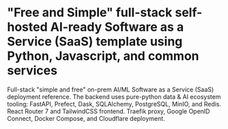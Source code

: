 # "Free and Simple" full-stack self-hosted AI-ready Software as a Service (SaaS) template using Python, Javascript, and common services
Full-stack "simple and free" on-prem AI/ML Software as a Service (SaaS) deployment reference. The backend uses pure-python data & AI ecosystem tooling: FastAPI, Prefect, Dask, SQLAlchemy, PostgreSQL, MinIO, and Redis. React Router 7 and TailwindCSS frontend. Traefik proxy, Google OpenID Connect, Docker Compose, and Cloudflare deployment.
